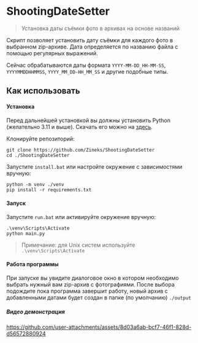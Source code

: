 # ShootingDateSetter
> Установка даты съёмки фото в архивах на основе названий

Скрипт позволяет установить дату съёмки для каждого фото в выбранном zip-архиве. Дата определяется по названию файла с помощью регулярных выражений. 

Сейчас обрабатываются даты формата `YYYY-MM-DD_HH-MM-SS`, `YYYYMMDDHHMMSS`, `YYYY_MM_DD-HH_MM_SS` и другие подобные типы.

## Как использовать
#### Установка
Перед дальнейшей установкой вы должны установить Python (желательно 3.11 и выше). Скачать его можно на [здесь](https://www.python.org/).

Клонируйте репозиторий:
```
git clone https://github.com/Zineks/ShootingDateSetter
cd ./ShootingDateSetter
```
Запустите `install.bat` или настройте окружение с зависимостями вручную:
```
python -m venv ./venv
pip install -r requirements.txt
```
#### Запуск
Запустите `run.bat` или активируйте окружение вручную:
```
.\venv\Scripts\Activate
python main.py
```
> Примечание: для Unix систем используйте ```.\venv\Scripts\Activate```
#### Работа программы
При запуске вы увидите диалоговое окно в котором необходимо выбрать нужный вам zip-архив с фотографиями. После выбора подождите пока программа завершит работу, новый архив с добавленными датами будет создан в папке (по умолчанию) ```./output```
##### Видео демонстрация
https://github.com/user-attachments/assets/8d03a6ab-bcf7-46f1-828d-d56572880924